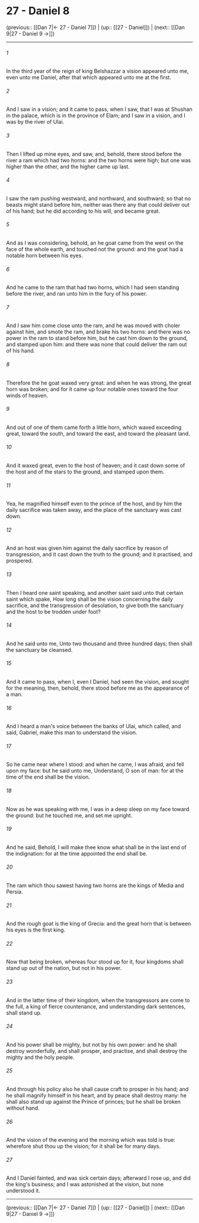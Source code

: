 # 27 - Daniel 8

(previous:: [[Dan 7|← 27 - Daniel 7]]) | (up:: [[27 - Daniel]]) | (next:: [[Dan 9|27 - Daniel 9 →]])

***


###### 1 
In the third year of the reign of king Belshazzar a vision appeared unto me, even unto me Daniel, after that which appeared unto me at the first. 

###### 2 
And I saw in a vision; and it came to pass, when I saw, that I was at Shushan in the palace, which is in the province of Elam; and I saw in a vision, and I was by the river of Ulai. 

###### 3 
Then I lifted up mine eyes, and saw, and, behold, there stood before the river a ram which had two horns: and the two horns were high; but one was higher than the other, and the higher came up last. 

###### 4 
I saw the ram pushing westward, and northward, and southward; so that no beasts might stand before him, neither was there any that could deliver out of his hand; but he did according to his will, and became great. 

###### 5 
And as I was considering, behold, an he goat came from the west on the face of the whole earth, and touched not the ground: and the goat had a notable horn between his eyes. 

###### 6 
And he came to the ram that had two horns, which I had seen standing before the river, and ran unto him in the fury of his power. 

###### 7 
And I saw him come close unto the ram, and he was moved with choler against him, and smote the ram, and brake his two horns: and there was no power in the ram to stand before him, but he cast him down to the ground, and stamped upon him: and there was none that could deliver the ram out of his hand. 

###### 8 
Therefore the he goat waxed very great: and when he was strong, the great horn was broken; and for it came up four notable ones toward the four winds of heaven. 

###### 9 
And out of one of them came forth a little horn, which waxed exceeding great, toward the south, and toward the east, and toward the pleasant land. 

###### 10 
And it waxed great, even to the host of heaven; and it cast down some of the host and of the stars to the ground, and stamped upon them. 

###### 11 
Yea, he magnified himself even to the prince of the host, and by him the daily sacrifice was taken away, and the place of the sanctuary was cast down. 

###### 12 
And an host was given him against the daily sacrifice by reason of transgression, and it cast down the truth to the ground; and it practised, and prospered. 

###### 13 
Then I heard one saint speaking, and another saint said unto that certain saint which spake, How long shall be the vision concerning the daily sacrifice, and the transgression of desolation, to give both the sanctuary and the host to be trodden under foot? 

###### 14 
And he said unto me, Unto two thousand and three hundred days; then shall the sanctuary be cleansed. 

###### 15 
And it came to pass, when I, even I Daniel, had seen the vision, and sought for the meaning, then, behold, there stood before me as the appearance of a man. 

###### 16 
And I heard a man's voice between the banks of Ulai, which called, and said, Gabriel, make this man to understand the vision. 

###### 17 
So he came near where I stood: and when he came, I was afraid, and fell upon my face: but he said unto me, Understand, O son of man: for at the time of the end shall be the vision. 

###### 18 
Now as he was speaking with me, I was in a deep sleep on my face toward the ground: but he touched me, and set me upright. 

###### 19 
And he said, Behold, I will make thee know what shall be in the last end of the indignation: for at the time appointed the end shall be. 

###### 20 
The ram which thou sawest having two horns are the kings of Media and Persia. 

###### 21 
And the rough goat is the king of Grecia: and the great horn that is between his eyes is the first king. 

###### 22 
Now that being broken, whereas four stood up for it, four kingdoms shall stand up out of the nation, but not in his power. 

###### 23 
And in the latter time of their kingdom, when the transgressors are come to the full, a king of fierce countenance, and understanding dark sentences, shall stand up. 

###### 24 
And his power shall be mighty, but not by his own power: and he shall destroy wonderfully, and shall prosper, and practise, and shall destroy the mighty and the holy people. 

###### 25 
And through his policy also he shall cause craft to prosper in his hand; and he shall magnify himself in his heart, and by peace shall destroy many: he shall also stand up against the Prince of princes; but he shall be broken without hand. 

###### 26 
And the vision of the evening and the morning which was told is true: wherefore shut thou up the vision; for it shall be for many days. 

###### 27 
And I Daniel fainted, and was sick certain days; afterward I rose up, and did the king's business; and I was astonished at the vision, but none understood it.

***

(previous:: [[Dan 7|← 27 - Daniel 7]]) | (up:: [[27 - Daniel]]) | (next:: [[Dan 9|27 - Daniel 9 →]])
